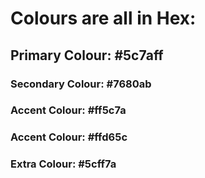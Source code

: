 # Colours are all in Hex:

## Primary Colour: #5c7aff
### Secondary Colour: #7680ab
### Accent Colour: #ff5c7a
### Accent Colour: #ffd65c
### Extra Colour: #5cff7a